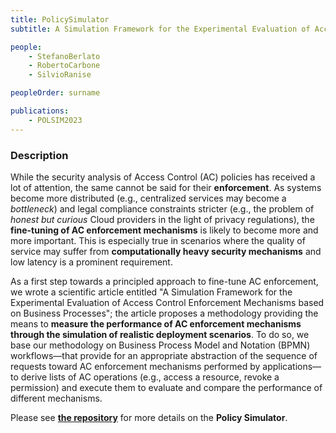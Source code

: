 ```yaml
---
title: PolicySimulator
subtitle: A Simulation Framework for the Experimental Evaluation of Access Control Enforcement Mechanisms based on Business Processes

people:
    - StefanoBerlato
    - RobertoCarbone
    - SilvioRanise

peopleOrder: surname

publications:
    - POLSIM2023
---
```


### Description

While the security analysis of Access Control (AC) policies has received a lot of attention, the same cannot be said for their **enforcement**. As systems become more distributed (e.g., centralized services may become a *bottleneck*) and legal compliance constraints stricter (e.g., the problem of *honest but curious* Cloud providers in the light of privacy regulations), the **fine-tuning of AC enforcement mechanisms** is likely to become more and more important. This is especially true in scenarios where the quality of service may suffer from **computationally heavy security mechanisms** and low latency is a prominent requirement. 

As a first step towards a principled approach to fine-tune AC enforcement, we wrote a scientific article entitled "A Simulation Framework for the Experimental Evaluation of Access Control Enforcement Mechanisms based on Business Processes"; the article proposes a methodology providing the means to **measure the performance of AC enforcement mechanisms through the simulation of realistic deployment scenarios**. To do so, we base our methodology on Business Process Model and Notation (BPMN) workflows—that provide for an appropriate abstraction of the sequence of requests toward AC enforcement mechanisms performed by applications—to derive lists of AC operations (e.g., access a resource, revoke a permission) and execute them to evaluate and compare the performance of different mechanisms.

Please see [**the repository**](https://github.com/stfbk/PolicySimulator) for more details on the **Policy Simulator**.
